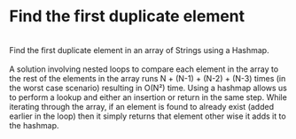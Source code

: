 # Find the first duplicate element
<br/>
Find the first duplicate element in an array of Strings using a Hashmap.
<br/><br/>
A solution involving nested loops to compare each element in the array to the rest of the elements
in the array runs N + (N-1) + (N-2) + (N-3) times (in the worst case scenario) resulting in O(N²) time.
Using a hashmap allows us to perform a lookup and either an insertion or return in the same step. While iterating through the array, if an element is found to already exist (added earlier in the loop) then it simply returns that element other wise it adds it to the hashmap. 

